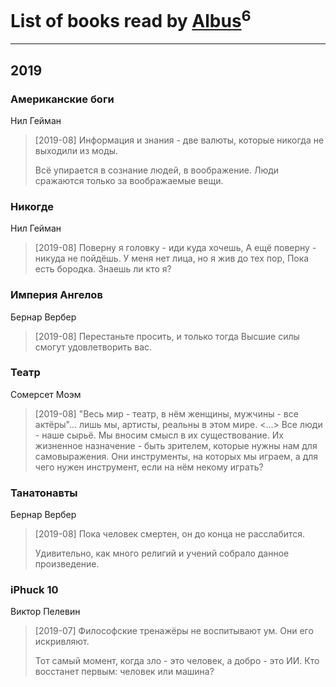 # List of books read by [Albus](https://my.mail.ru/mail/lizi_a/)<sup>6</sup>
---

## 2019

### Американские боги
Нил Гейман
> [2019-08] Информация и знания - две валюты, которые никогда не выходили из моды.
> 
> Всё упирается в сознание людей, в воображение. Люди сражаются только за воображаемые вещи.


### Никогде
Нил Гейман
> [2019-08] Поверну я головку - иди куда хочешь, 
> А ещё поверну - никуда не пойдёшь.
> У меня нет лица, но я жив до тех пор,
> Пока есть бородка. Знаешь ли кто я?


### Империя Ангелов
Бернар Вербер
> [2019-08] Перестаньте просить, и только тогда Высшие силы смогут удовлетворить вас.


### Театр
Сомерсет Моэм
> [2019-08] "Весь мир - театр, в нём женщины, мужчины - все актёры"... лишь мы, артисты, реальны в этом мире. <...> Все люди - наше сырьё. Мы вносим смысл в их существование.   Их жизненное назначение - быть зрителем, которые нужны нам для самовыражения. Они инструменты, на которых мы играем, а для чего нужен инструмент, если на нём некому играть?


### Танатонавты
Бернар Вербер
> [2019-08] Пока человек смертен, он до конца не расслабится.
> 
> Удивительно, как много религий и учений собрало данное произведение.


### iPhuck 10
Виктор Пелевин
> [2019-07] Философские тренажёры не воспитывают ум. Они его искривляют.
> 
> Тот самый момент, когда зло - это человек, а добро - это ИИ. Кто восстанет первым: человек или машина?



